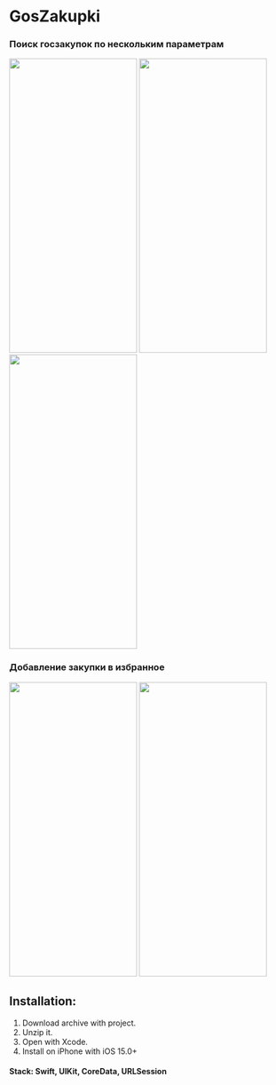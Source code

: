 # GosZakupki

### Поиск госзакупок по нескольким параметрам
<img src="https://user-images.githubusercontent.com/87662841/167288378-560f0ad9-2271-4345-91a2-28a3809b9c60.png" width="230" height="530"> <img src="https://user-images.githubusercontent.com/87662841/167288283-13eadbd8-9d85-4425-85aa-4a4640821fe8.png" width="230" height="530"> <img src="https://user-images.githubusercontent.com/87662841/167288422-b53dac33-a2a2-46f9-8164-f77e20e596de.png" width="230" height="530"> 


### Добавление закупки в избранное
<img src="https://user-images.githubusercontent.com/87662841/167288432-db1f0d68-bb9c-47d3-bdc5-b990ea3f9330.png" width="230" height="530"> <img src="https://user-images.githubusercontent.com/87662841/167288489-d7a8f58f-18fd-40be-a0c4-1744c508d550.png" width="230" height="530">

## Installation: 
1. Download archive with project.
2. Unzip it.
3. Open with Xcode.
4. Install on iPhone with iOS 15.0+

#### Stack: Swift, UIKit, CoreData, URLSession
